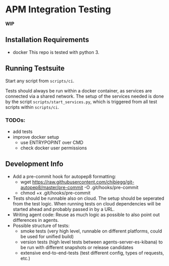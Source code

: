 # APM Integration Testing 

__WIP__

## Installation Requirements
- docker
This repo is tested with python 3. 

## Running Testsuite
Start any script from `scripts/ci`.

Tests should always be run within a docker container, as services are connected via a shared network. 
The setup of the services needed is done by the script `scripts/start_services.py`, which is triggered from all test scripts within `scripts/ci`.

### TODOs:
- add tests
- improve docker setup
  - use ENTRYPOPINT over CMD
  - check docker user permissions


## Development Info
- Add a pre-commit hook for autopep8 formatting:
    - wget https://raw.githubusercontent.com/chibiegg/git-autopep8/master/pre-commit -O .git/hooks/pre-commit
    - chmod +x .git/hooks/pre-commit
- Tests should be runnable also on cloud. 
  The setup should be seperated from the test logic.
  When running tests on cloud dependencies will be started ahead and probably passed in by a URL.
- Writing agent code: Reuse as much logic as possible to also point out differences in agents.
- Possible structure of tests:
  - smoke tests (very high level, runnable on different platforms, could be used for unified build)
  - version tests (high level tests between agents-server-es-kibana) to be run with different snapshots or release candidates
  - extensive end-to-end-tests (test different config, types of requests, etc.)
